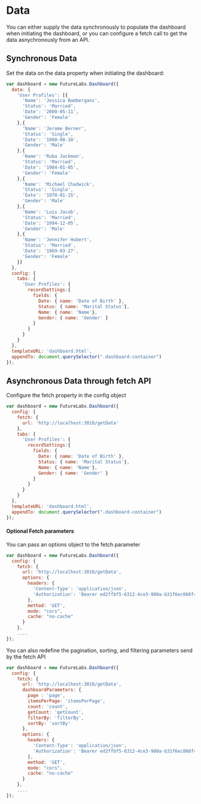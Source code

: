 # Data

You can either supply the data synchronously to populate the dashboard when initiating the dashboard, or you can configure a fetch call to get the data asnychronously from an API.

## &#x20;Synchronous Data

Set the data on the data property when initiating the dashboard:

&#x20;

```javascript
var dashboard = new FutureLabs.Dashboard({
  data: {
    'User Profiles': [{
      'Name': 'Jessica Bambergans',
      'Status': 'Married',
      'Date': '2000-05-11',
      'Gender': 'Female'
    },{
      'Name': 'Jerome Berner',
      'Status': 'Single',
      'Date': '1980-08-10',
      'Gender': 'Male'
    },{
      'Name': 'Ruba Jackman',
      'Status': 'Married',
      'Date': '1984-01-05',
      'Gender': 'Female'
    },{
      'Name': 'Michael Chadwick',
      'Status': 'Single',
      'Date': '1970-01-15',
      'Gender': 'Male'
    },{
      'Name': 'Luis Jacob',
      'Status': 'Married',
      'Date': '1994-12-05',
      'Gender': 'Male'
    },{
      'Name': 'Jennifer Hubert',
      'Status': 'Married',
      'Date': '1969-03-27',
      'Gender': 'Female'
    }]
  },
  config: {
    tabs: {
      'User Profiles': {
        recordSettings:{
          fields: {
            Date: { name: 'Date of Birth' },
            Status: { name: 'Marital Status'},
            Name: {	name: 'Name'},
            Gender: { name: 'Gender' }
          }
        }
      }
    }
  },
  templateURL: 'dashboard.html',
  appendTo: document.querySelector(".dashboard-container")
});
```

## Asynchronous Data through fetch API

Configure the fetch property in the config object

```javascript
var dashboard = new FutureLabs.Dashboard({
  config: {
    fetch: {
      url: 'http://localhost:3010/getData'
    },
    tabs: {
      'User Profiles': {
        recordSettings:{
          fields: {
            Date: { name: 'Date of Birth' },
            Status: { name: 'Marital Status'},
            Name: {	name: 'Name'},
            Gender: { name: 'Gender' }
          }
        }
      }
    }
  },
  templateURL: 'dashboard.html',
  appendTo: document.querySelector(".dashboard-container")
});
```

#### Optional Fetch parameters

You can pass an options object to the fetch parameter

```javascript
var dashboard = new FutureLabs.Dashboard({
  config: {
    fetch: {
      url: 'http://localhost:3010/getData',
      options: { 
        headers: {
          'Content-Type': 'application/json',
          'Authorization': 'Bearer ed2ffbf5-6312-4ce3-900a-b31f6ec068f4'
        },
        method: 'GET',
        mode: "cors",
        cache: "no-cache"
      }
    },
    ....
});

```

You can also redefine the pagination, sorting, and filtering parameters send by the fetch API

```javascript
var dashboard = new FutureLabs.Dashboard({
  config: {
    fetch: {
      url: 'http://localhost:3010/getData',
      dashboardParameters: {
        page : 'page',
        itemsPerPage: 'itemsPerPage',
        count: 'count',
        getCount: 'getCount',
        filterBy: 'filterBy',
        sortBy: 'sortBy'
      },
      options: { 
        headers: {
          'Content-Type': 'application/json',
          'Authorization': 'Bearer ed2ffbf5-6312-4ce3-900a-b31f6ec068f4'
        },
        method: 'GET',
        mode: "cors",
        cache: "no-cache"
      }
    },
    ....
});


```

